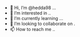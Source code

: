 - 👋 Hi, I’m @hedda98 ...
- 👀 I’m interested in ..
- 🌱 I’m currently learning ...
- 💞️ I’m looking to collaborate on .
- 📫 How to reach me ..

<!---
hedda98/hedda98 is a ✨ special ✨ repository because its `README.md` (this file) appears on your GitHub profile.
You can click the Preview link to take a look at your changes.
--->
